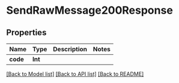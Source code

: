 # SendRawMessage200Response

## Properties
Name | Type | Description | Notes
------------ | ------------- | ------------- | -------------
**code** | **Int** |  | 

[[Back to Model list]](../README.md#documentation-for-models) [[Back to API list]](../README.md#documentation-for-api-endpoints) [[Back to README]](../README.md)


